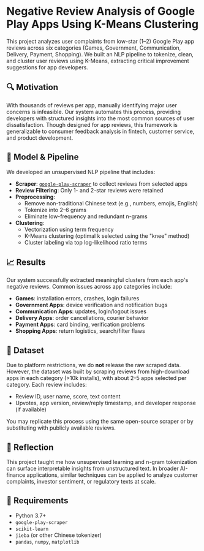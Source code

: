# Negative Review Analysis of Google Play Apps Using K-Means Clustering

This project analyzes user complaints from low-star (1–2) Google Play app reviews across six categories (Games, Government, Communication, Delivery, Payment, Shopping). We built an NLP pipeline to tokenize, clean, and cluster user reviews using K-Means, extracting critical improvement suggestions for app developers.

## 🔍 Motivation

With thousands of reviews per app, manually identifying major user concerns is infeasible. Our system automates this process, providing developers with structured insights into the most common sources of user dissatisfaction. Though designed for app reviews, this framework is generalizable to consumer feedback analysis in fintech, customer service, and product development.

## 🧠 Model & Pipeline

We developed an unsupervised NLP pipeline that includes:

- **Scraper**: [`google-play-scraper`](https://github.com/JoMingyu/google-play-scraper) to collect reviews from selected apps
- **Review Filtering**: Only 1- and 2-star reviews were retained
- **Preprocessing**:
  - Remove non-traditional Chinese text (e.g., numbers, emojis, English)
  - Tokenize into 2–6 grams
  - Eliminate low-frequency and redundant n-grams
- **Clustering**:
  - Vectorization using term frequency
  - K-Means clustering (optimal k selected using the "knee" method)
  - Cluster labeling via top log-likelihood ratio terms

## 📈 Results

Our system successfully extracted meaningful clusters from each app's negative reviews. Common issues across app categories include:

- **Games**: installation errors, crashes, login failures
- **Government Apps**: device verification and notification bugs
- **Communication Apps**: updates, login/logout issues
- **Delivery Apps**: order cancellations, courier behavior
- **Payment Apps**: card binding, verification problems
- **Shopping Apps**: return logistics, search/filter flaws

## 🧩 Dataset

Due to platform restrictions, we do **not** release the raw scraped data. However, the dataset was built by scraping reviews from high-download apps in each category (>10k installs), with about 2–5 apps selected per category. Each review includes:

- Review ID, user name, score, text content
- Upvotes, app version, review/reply timestamp, and developer response (if available)

You may replicate this process using the same open-source scraper or by substituting with publicly available reviews.

## 🧠 Reflection

This project taught me how unsupervised learning and n-gram tokenization can surface interpretable insights from unstructured text. In broader AI-finance applications, similar techniques can be applied to analyze customer complaints, investor sentiment, or regulatory texts at scale.

## 📌 Requirements

- Python 3.7+
- `google-play-scraper`
- `scikit-learn`
- `jieba` (or other Chinese tokenizer)
- `pandas`, `numpy`, `matplotlib`
